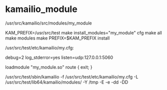# kamailio_module

/usr/src/kamailio/src/modules/my_module

KAM_PREFIX=/usr/src/test
make install_modules="my_module" cfg
make all
make modules
make PREFIX=$KAM_PREFIX install

/usr/src/test/etc/kamailio/my.cfg:

debug=2
log_stderror=yes
listen=udp:127.0.0.1:5060

loadmodule "my_module.so"
route {
exit;
}

/usr/src/test/sbin/kamailio -f /usr/src/test/etc/kamailio/my.cfg -L /usr/src/test/lib64/kamailio/modules/ -Y /tmp -E -e -dd -DD

